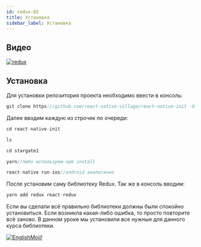 ```yaml
---
id: redux-02
title: Установка
sidebar_label: Установка
---
```


## Видео

[![redux](/img/redux/02.gif)](https://youtu.be/xTjsEphn7Pg)

## Установка
Для установки репозитория проекта необходимо ввести в консоль:

```jsx
git clone https://github.com/react-native-village/react-native-init -b stargate2
```
Далее вводим каждую из строчек по очереди:
```jsx
cd react-native-init
```
```jsx
ls
```
```jsx
cd stargate1
```
```jsx
yarn//либо используем npm install
```
```jsx
react-native run-ios//android аналогично
```
После установим саму библиотеку Redux.
Так же в консоль вводим:
```jsx
yarn add redux react-redux
```
Если вы сделали всё правильно библиотеки должны были спокойно установиться. Если возникла какая-либо ошибка, то просто повторите всё заново.
В данном уроке мы установили все нужные для данного курса библиотеки.

[![EnglishMoji!](/img/logo/englishmoji.png)](https://apps.apple.com/kz/app/englishmoji/id6450254885)